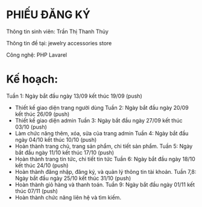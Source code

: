 # PHIẾU ĐĂNG KÝ

Thông tin sinh viên: Trần Thị Thanh Thủy

Thông tin đề tại: jewelry accessories store

Công nghệ: PHP Lavarel

# Kế hoạch: 
Tuần 1: Ngày bắt đầu ngày 13/09 kết thúc 19/09 (push) 
- Thiết kế giao diện trang người dùng
Tuần 2: Ngày bắt đầu ngày 20/09 kết thúc 26/09 (push) 
- Thiết kế giao diện admin
Tuần 3:  Ngày bắt đầu ngày 27/09 kết thúc 03/10 (push) 
- Làm chức năng thêm, xóa, sửa của trang admin
Tuần 4:  Ngày bắt đầu ngày 04/10 kết thúc 10/10 (push) 
- Hoàn thành trang chủ, trang sản phẩm, chi tiết sản phẩm.
Tuần 5:  Ngày bắt đầu ngày 11/10 kết thúc 17/10 (push) 
- Hoàn thành trang tin tức, chi tiết tin tức
Tuần 6: Ngày bắt đầu ngày 18/10 kết thúc 24/10 (push) 
- Hoàn thành đăng nhập, đăng ký, và quản lý thông tin tài khoản.
Tuần 7,8: Ngày bắt đầu ngày 25/10 kết thúc 31/10 (push)
- Hoàn thành giỏ hàng và thanh toán.
Tuần 9: Ngày bắt đầu ngày 01/11 kết thúc 07/11 (push) 
- Hoàn thành chức năng liên hệ và tìm kiếm.


